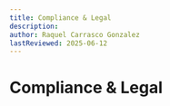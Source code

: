 ```yaml
---
title: Compliance & Legal
description: 
author: Raquel Carrasco Gonzalez
lastReviewed: 2025-06-12
---
```


# Compliance & Legal

<!-- * [9 · Compliance & Legal](9-compliance/README.md)
    * [Terms & Agreements](9-compliance/terms.md) -->
